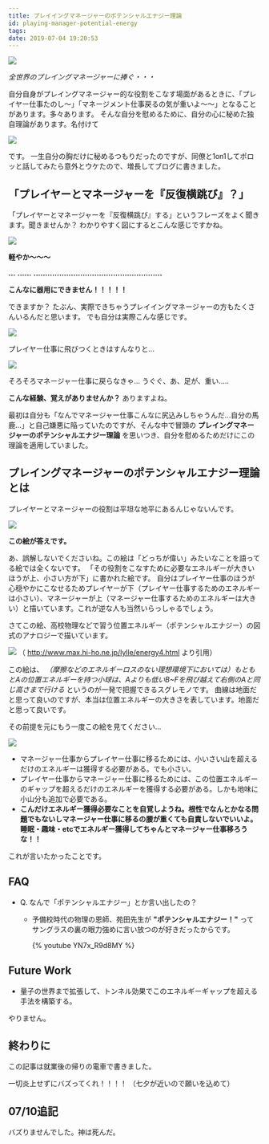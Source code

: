 ```yaml
---
title: プレイイングマネージャーのポテンシャルエナジー理論
id: playing-manager-potential-energy
tags:
date: 2019-07-04 19:20:53
---
```


<img src="/img/2019/07-04-potential.png" width="auto" height="auto">

_全世界のプレイングマネージャーに捧ぐ・・・_

自分自身がプレイングマネージャー的な役割をこなす場面があるときに、「プレイヤー仕事たのし〜」「マネージメント仕事戻るの気が重いよ〜〜」となることがあります。多々あります。
そんな自分を慰めるために、自分の心に秘めた独自理論があります。名付けて

<img src="/img/2019/07-04-logo.png" width="auto" height="auto">

です。
一生自分の胸だけに秘めるつもりだったのですが、同僚と1on1してポロッと話してみたら意外とウケたので、増長してブログに書きました。

<!-- more -->

<!-- toc -->

## 「プレイヤーとマネージャーを『反復横跳び』？」

「プレイヤーとマネージャーを『反復横跳び』する」というフレーズをよく聞きます。聞きませんか？
わかりやすく図にするとこんな感じですかね。

<img src="/img/2019/07-04-hanpuku.png" width="auto" height="auto">

**軽やか〜〜〜**

**...**
**......**
**.......................................................**

**こんなに器用にできません！！！！！**

できますか？
たぶん、実際できちゃうプレイイングマネージャーの方もたくさんいるんだと思います。
でも自分は実際こんな感じです。

<img src="/img/2019/07-04-sunnari.png" width="auto" height="auto">

プレイヤー仕事に飛びつくときはすんなりと...

<img src="/img/2019/07-04-ugugu.png" width="auto" height="auto">

そろそろマネージャー仕事に戻らなきゃ... うぐぐ、あ、足が、重い.....

**こんな経験、覚えがありませんか？** ありますよね。

最初は自分も「なんでマネージャー仕事こんなに尻込みしちゃうんだ...自分の馬鹿...」と自己嫌悪に陥っていたのですが、そんな中で冒頭の **プレイングマネージャーのポテンシャルエナジー理論** を思いつき、自分を慰めるためだけにこの理論を適用していました。

## プレイングマネージャーのポテンシャルエナジー理論とは

プレイヤーとマネージャーの役割は平坦な地平にあるんじゃないんです。

<img src="/img/2019/07-04-potential.png" width="auto" height="auto">

**この絵が答えです。**

あ、誤解しないでくださいね。この絵は「どっちが偉い」みたいなことを語ってる絵では全くないです。
「その役割をこなすために必要なエネルギーが大きいほうが上、小さい方が下」に書かれた絵です。
自分はプレイヤー仕事のほうが心穏やかにこなせるためプレイヤーが下（プレイヤー仕事するためのエネルギーは小さい）、マネージャーが上（マネージャー仕事するためのエネルギーは大きい）と描いています。これが逆な人も当然いらっしゃるでしょう。

さてこの絵、高校物理などで習う位置エネルギー（ポテンシャルエナジー）の図式のアナロジーで描いています。

![](http://www.max.hi-ho.ne.jp/lylle/images2/energy27.gif)
（ http://www.max.hi-ho.ne.jp/lylle/energy4.html より引用）

この絵は、
_（摩擦などのエネルギーロスのない理想環境下においては）もともとAの位置エネルギーを持つ小球は、Aよりも低いB~Fを飛び越えて右側のAと同じ高さまで行ける_
というのが一発で把握できるスグレモノです。
曲線は地面だと思って良いのですが、本当は位置エネルギーの大きさを表しています。地面だと思って良いです。

その前提を元にもう一度この絵を見てください...

<img src="/img/2019/07-04-potential.png" width="auto" height="auto">

- マネージャー仕事からプレイヤー仕事に移るためには、小いさい山を超えるだけのエネルギーは獲得する必要がある。でも小さい。
- プレイヤー仕事からマネージャー仕事に移るためには、この位置エネルギーのギャップを超えるだけのエネルギーを獲得する必要がある。しかも地味に小山分も追加で必要である。
- **こんだけエネルギー獲得必要なことを自覚しようね。根性でなんとかなる問題でもないしマネージャー仕事に移るの腰が重くても自責しないでいいよ。睡眠・趣味・etcでエネルギー獲得してちゃんとマネージャー仕事移ろうな！！**

これが言いたかったことです。

## FAQ

- Q. なんで「ポテンシャルエナジー」とか言い出したの？
    - 予備校時代の物理の恩師、苑田先生が **"ポテンシャルエナジー！"** ってサングラスの裏の眼力強めに言い放つのが好きだったからです。

        {% youtube YN7x_R9d8MY %}

## Future Work

- 量子の世界まで拡張して、トンネル効果でこのエネルギーギャップを超える手法を構築する。

やりません。

## 終わりに

この記事は就業後の帰りの電車で書きました。

一切炎上せずにバズってくれ！！！！
（七夕が近いので願いを込めて）

## 07/10追記

バズりませんでした。神は死んだ。
